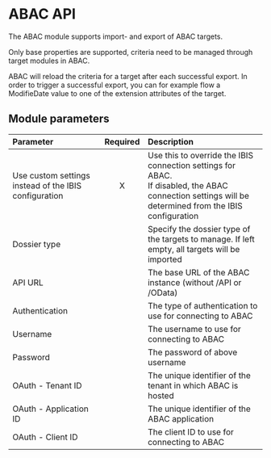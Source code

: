 # ABAC API

The ABAC module supports import- and export of ABAC targets.

Only base properties are supported, criteria need to be managed through
target modules in ABAC.

ABAC will reload the criteria for a target after each successful export.
In order to trigger a successful export, you can for example flow a
ModifieDate value to one of the extension attributes of the target.

## Module parameters

|                       Parameter                       |   Required   | Description                                                                                                                                               |
|:------------------------------------------------------|:------------:|:----------------------------------------------------------------------------------------------------------------------------------------------------------|
| Use custom settings instead of the IBIS configuration |       X      | Use this to override the IBIS connection settings for ABAC. <br> If disabled, the ABAC connection settings will be determined from the IBIS configuration |
| Dossier type                                          |              | Specify the dossier type of the targets to manage. If left empty, all targets will be imported                                                            |
| API URL                                               |              | The base URL of the ABAC instance (without /API or /OData)                                                                                                |
| Authentication                                        |              | The type of authentication to use for connecting to ABAC                                                                                                  |
| Username                                              |              | The username to use for connecting to ABAC                                                                                                                |
| Password                                              |              | The password of above username                                                                                                                            |
| OAuth - Tenant ID                                     |              | The unique identifier of the tenant in which ABAC is hosted                                                                                               |
| OAuth - Application ID                                |              | The unique identifier of the ABAC application                                                                                                             |
| OAuth - Client ID                                     |              | The client ID to use for connecting to ABAC                                                                                                               |

 
